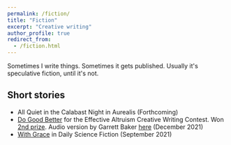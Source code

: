 ```yaml
---
permalink: /fiction/
title: "Fiction"
excerpt: "Creative writing"
author_profile: true
redirect_from: 
  - /fiction.html
---
```



Sometimes I write things. Sometimes it gets published. Usually it's speculative fiction, until it's not.

## Short stories
- All Quiet in the Calabast Night in Aurealis (Forthcoming)
- [Do Good Better](https://forum.effectivealtruism.org/posts/SQZKZe3MLjiAuyxGJ/creative-writing-contest-fiction-do-good-better) for the Effective Altruism Creative Writing Contest. Won [2nd prize](https://forum.effectivealtruism.org/posts/gySGqztQvaEScokwL/creative-writing-contest-the-winning-entries). Audio version by Garrett Baker [here](https://anchor.fm/ea-forum-podcast/episodes/Do-good-better-Creative-Writing-Contest-Fiction-joint-2nd-prize-winner--by-Andrew-Kao--read-by-David-Reinstein-e1ce0fo) (December 2021)
- [With Grace](https://dailysciencefiction.com/fantasy/fairy-tales/andrew-kao/with-grace) in Daily Science Fiction (September 2021)